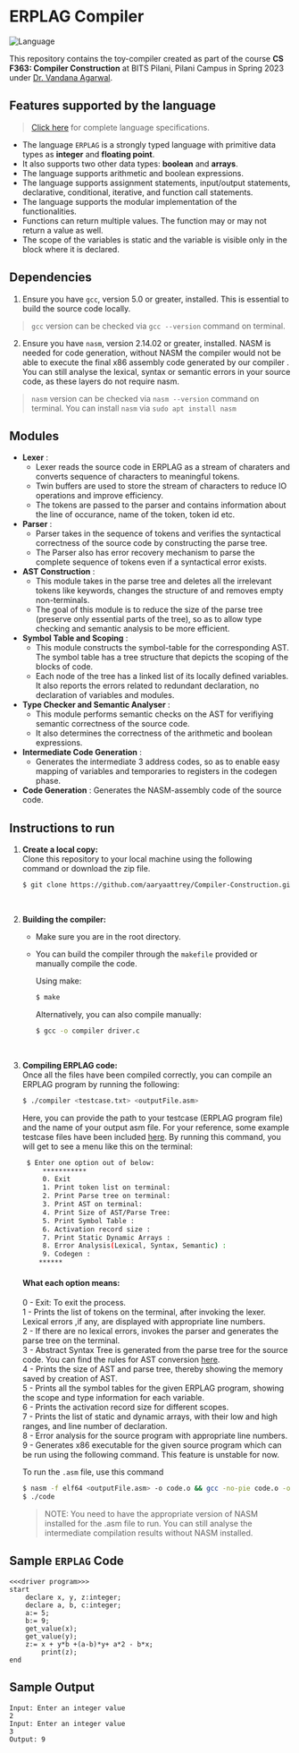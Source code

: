 
# ERPLAG Compiler

![Language](https://img.shields.io/static/v1?label=Language&message=C&color=informational&style=for-the-badge)

This repository contains the toy-compiler created as part of the course **CS F363: Compiler Construction** at BITS Pilani, Pilani Campus in Spring 2023 under [Dr. Vandana Agarwal](https://universe.bits-pilani.ac.in/pilani/vandana/profile).

## Features supported by the language

> [Click here](./language-features.pdf) for complete language specifications.

- The language `ERPLAG` is a strongly typed language with primitive data types as **integer** and **floating point**. 
- It also supports two other data types: **boolean** and **arrays**. 
- The language supports arithmetic and boolean expressions. 
- The language supports assignment statements, input/output statements, declarative, conditional, iterative, and function call statements. 
- The language supports the modular implementation of the functionalities. 
- Functions can return multiple values. The function may or may not return a value as well. 
- The scope of the variables is static and the variable is visible only in the block where it is declared.

## Dependencies

1. Ensure you have `gcc`, version 5.0 or greater, installed. This is essential to build the source code locally.
> `gcc` version can be checked via `gcc --version` command on terminal.

2. Ensure you have `nasm`, version 2.14.02 or greater, installed. NASM is needed for code generation, without NASM the compiler would not be able to execute the final x86 assembly code generated by our compiler . You can still analyse the lexical, syntax or semantic errors in your source code, as these layers do not require nasm.
> `nasm` version can be checked via `nasm --version` command on terminal. You can install `nasm` via `sudo apt install nasm`

## Modules
- **Lexer** :
   - Lexer reads the source code in ERPLAG as a stream of charaters and converts sequence of characters to meaningful tokens. 
   - Twin buffers are used to store the stream of characters to reduce IO operations and improve efficiency.
   - The tokens are passed to the parser and contains information about the line of occurance, name of the token, token id etc.
- **Parser** :
   - Parser takes in the sequence of tokens and verifies the syntactical correctness of the source code by constructing the parse tree.
   - The Parser also has error recovery mechanism to parse the complete sequence of tokens even if a syntactical error exists.
- **AST Construction** :
   - This module takes in the parse tree and deletes all the irrelevant tokens like keywords, changes the structure of <expressions> and  removes empty non-terminals.
   - The goal of this module is to reduce the size of the parse tree (preserve only essential parts of the tree), so as to allow type checking and semantic analysis to be more efficient.
- **Symbol Table and Scoping** :
   - This module constructs the symbol-table for the corresponding AST. The symbol table has a tree structure that depicts the scoping of the blocks of code.
   - Each node of the tree has a linked list of its locally defined variables. It also reports the errors related to redundant declaration, no declaration of variables and modules. 
- **Type Checker and Semantic Analyser** :
   - This module performs semantic checks on the AST for verifiying semantic correctness of the source code.
   - It also determines the correctness of the arithmetic and boolean expressions.
- **Intermediate Code Generation** :
    - Generates the intermediate 3 address codes, so as to enable easy mapping of variables and temporaries to registers in the codegen phase.
- **Code Generation** : Generates the NASM-assembly code of the source code.



## Instructions to run

1. **Create a local copy:** <br>
Clone this repository to your local machine using the following command or download the zip file.
   
   ```bash
   $ git clone https://github.com/aaryaattrey/Compiler-Construction.git
   ```
   <br>
2. **Building the compiler:** 
	 - Make sure you are in the root directory.
	 - You can build the compiler through the `makefile` provided or
	   manually compile the code.

		 Using make:
		```bash
		$ make
		```
		 Alternatively, you can also compile manually:
		```bash
		$ gcc -o compiler driver.c
		```
		  <br>

3. **Compiling ERPLAG code:** <br>
Once all the files have been compiled correctly, you can compile an ERPLAG program by running the following:
	```bash
	$ ./compiler <testcase.txt> <outputFile.asm>
	```
	Here, you can provide the path to your testcase (ERPLAG program file) and the name of your output asm file. For your reference, some example testcase files have been included [here](./testcases). By running this command, you will get to see a menu like this on the terminal:
	```bash
	 $ Enter one option out of below: 
	     ***********
	     0. Exit
	     1. Print token list on terminal:
	     2. Print Parse tree on terminal:
	     3. Print AST on terminal:
	     4. Print Size of AST/Parse Tree:
	     5. Print Symbol Table :
	     6. Activation record size :
	     7. Print Static Dynamic Arrays :
	     8. Error Analysis(Lexical, Syntax, Semantic) :
	     9. Codegen :
	    ******
	```
	#### What each option means: <br>
	0 - Exit: To exit the process. <br>
   	1 - Prints the list of tokens on the terminal, after invoking the lexer. Lexical errors ,if any, are displayed with appropriate line numbers. <br>
   	2 - If there are no lexical errors, invokes the parser and generates the parse tree on the terminal. <br>
   	3 - Abstract Syntax Tree is generated from the parse tree for the source code. You can find the rules for AST conversion [here](./AST_SEMANTIC_RULES.pdf).<br>
        4 - Prints the size of AST and parse tree, thereby showing the memory saved by creation of AST. <br>
	5 - Prints all the symbol tables for the given ERPLAG program, showing the scope and type information for each variable. <br>
        6 - Prints the activation record size for different scopes.<br>
        7 - Prints the list of static and dynamic arrays, with their low and high ranges, and line number of declaration.<br>
        8 - Error analysis for the source program with appropriate line numbers.<br>
        9 - Generates x86 executable for the given source program which can be run using the following command. This feature is unstable for now.<br>
	
    

	To run the `.asm` file, use this command 
	```bash
	$ nasm -f elf64 <outputFile.asm> -o code.o && gcc -no-pie code.o -o code
	$ ./code
	```
	>NOTE: You need to have the appropriate version of NASM installed for the .asm file to run. You can still analyse the intermediate compilation results without NASM installed.

## Sample `ERPLAG` Code

```
<<<driver program>>>
start
	declare x, y, z:integer;
	declare a, b, c:integer;
	a:= 5;
	b:= 9;
	get_value(x);
	get_value(y);
	z:= x + y*b +(a-b)*y+ a*2 - b*x;	
        print(z);
end
```

## Sample Output
```
Input: Enter an integer value 
2
Input: Enter an integer value 
3
Output: 9
```


   
